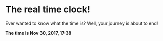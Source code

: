 # The real time clock!

Ever wanted to know what the time is? Well, your journey is about to end!

**The time is Nov 30, 2017, 17:38**
